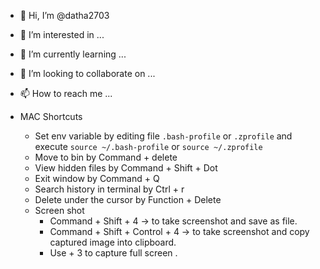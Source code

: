 - 👋 Hi, I’m @datha2703
- 👀 I’m interested in ...
- 🌱 I’m currently learning ...
- 💞️ I’m looking to collaborate on ...
- 📫 How to reach me ...

- MAC Shortcuts
   - Set env variable by editing file `.bash-profile` or `.zprofile` and execute `source ~/.bash-profile` or `source ~/.zprofile`
   - Move to bin by Command + delete
   - View hidden files by Command + Shift + Dot
   - Exit window by Command + Q
   - Search history in terminal by Ctrl + r
   - Delete under the cursor by Function + Delete
   - Screen shot
      - Command + Shift + 4 → to take screenshot and save as file.
      - Command + Shift + Control + 4 → to take screenshot and copy captured image into clipboard.
      - Use + 3 to capture full screen . 


<!---
datha2703/datha2703 is a ✨ special ✨ repository because its `README.md` (this file) appears on your GitHub profile.
You can click the Preview link to take a look at your changes.
--->
